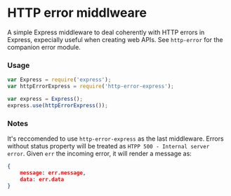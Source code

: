 # HTTP error middlweare

A simple Express middleware to deal coherently with HTTP errors in Express, expecially useful when creating web APIs. See `http-error` for the companion error module.

### Usage

```javascript
var Express = require('express');
var httpErrorExpress = require('http-error-express');

var express = Express();
express.use(httpErrorExpress());
```

### Notes
It's reccomended to use `http-error-express` as the last middleware. Errors without status property will be treated as `HTPP 500 - Internal server error`. Given `err` the incoming error, it will render a message as:
```json
{
    message: err.message,
    data: err.data
}
```

